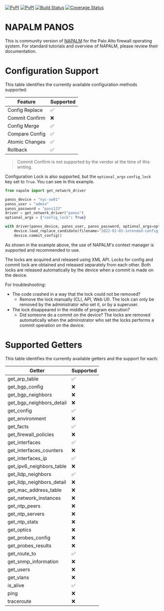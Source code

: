 [![PyPI](https://img.shields.io/pypi/v/napalm-panos.svg)](https://pypi.python.org/pypi/napalm-panos)
[![PyPI](https://img.shields.io/pypi/dm/napalm-panos.svg)](https://pypi.python.org/pypi/napalm-panos)
[![Build Status](https://travis-ci.org/napalm-automation/napalm-panos.svg?branch=master)](https://travis-ci.org/napalm-automation/napalm-panos)
[![Coverage Status](https://coveralls.io/repos/github/napalm-automation/napalm-panos/badge.svg?branch=develop)](https://coveralls.io/github/napalm-automation/napalm-panos?branch=develop)

# NAPALM PANOS

This is community version of [NAPALM](https://napalm.readthedocs.io/) for the Palo Alto firewall operating system. For standard tutorials and overview of NAPALM, please review their documentation.

# Configuration Support

This table identifies the currently available configuration methods supported:

| Feature                   | Supported |
| ------------------------- | --------- |
| Config Replace            | ✅        |
| Commit Confirm            | ❌        |
| Config Merge              | ✅        |
| Compare Config            | ✅        |
| Atomic Changes            | ✅        |
| Rollback                  | ✅        |

> Commit Confirm is not supported by the vendor at the time of this writing.

Configuration Lock is also supported, but the `optional_args` `config_lock` key set to `True`. You can see in this example.

```python
from napalm import get_network_driver

panos_device = "nyc-sw01"
panos_user = "admin"
panos_password = "pass123"
driver = get_network_driver("panos")
optional_args = {"config_lock": True}

with driver(panos_device, panos_user, panos_password, optional_args=optional_args) as device:
    device.load_replace_candidate(filename="2022-01-01-intended-config.xml")
    device.commit_config()

```

As shown in the example above, the use of NAPALM's context manager is supported and recommended to use. 

The locks are acquired and released using XML API. Locks for config and commit lock are obtained and released separately from each other. Both locks are
released automatically by the device when a commit is made on the device.

For troubleshooting:
- The code crashed in a way that the lock could not be removed?
    - Remove the lock manually (CLI, API, Web UI). The lock can only be removed by the administrator who set it, or by a superuser.
- The lock disappeared in the middle of program execution?
    - Did someone do a commit on the device? The locks are removed automatically when the administrator who set the locks performs a commit operation on the device.

# Supported Getters

This table identifies the currently available getters and the support for each:

| Getter                    | Supported |
| ------------------------- | --------- |
| get_arp_table             | ✅        |
| get_bgp_config            | ❌        |
| get_bgp_neighbors         | ❌        |
| get_bgp_neighbors_detail  | ❌        |
| get_config                | ✅        |
| get_environment           | ❌        |
| get_facts                 | ✅        |
| get_firewall_policies     | ❌        |
| get_interfaces            | ✅        |
| get_interfaces_counters   | ❌        |
| get_interfaces_ip         | ✅        |
| get_ipv6_neighbors_table  | ❌        |
| get_lldp_neighbors        | ✅        |
| get_lldp_neighbors_detail | ❌        |
| get_mac_address_table     | ❌        |
| get_network_instances     | ❌        |
| get_ntp_peers             | ❌        |
| get_ntp_servers           | ❌        |
| get_ntp_stats             | ❌        |
| get_optics                | ❌        |
| get_probes_config         | ❌        |
| get_probes_results        | ❌        |
| get_route_to              | ✅        |
| get_snmp_information      | ❌        |
| get_users                 | ❌        |
| get_vlans                 | ❌        |
| is_alive                  | ✅        |
| ping                      | ❌        |
| traceroute                | ❌        |
